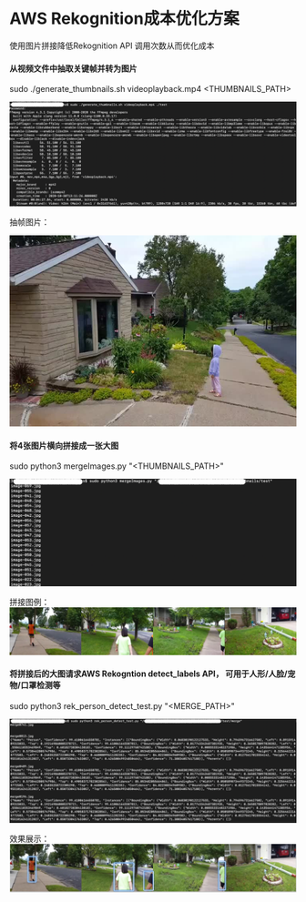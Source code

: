 # AWS Rekognition成本优化方案
使用图片拼接降低Rekognition API 调用次数从而优化成本

#### 从视频文件中抽取关键帧并转为图片

sudo ./generate_thumbnails.sh videoplayback.mp4 <THUMBNAILS_PATH>

![](./docs/gengerate_thumbnails.png)

抽帧图片：

![](./docs/image-001.jpg) 

#### 将4张图片横向拼接成一张大图

sudo python3 mergeImages.py "<THUMBNAILS_PATH>"

![](./docs/merge-images.png)

拼接图例：
![](docs/merge0706.jpg)

#### 将拼接后的大图请求AWS Rekogntion detect_labels API， 可用于人形/人脸/宠物/口罩检测等

sudo python3 rek_person_detect_test.py "<MERGE_PATH>"

![](./docs/rek-detect-person.png)

效果展示：
![](docs/detect_results.png)

